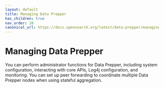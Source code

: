```yaml
---
layout: default
title: Managing Data Prepper
has_children: true
nav_order: 20
canonical_url: https://docs.opensearch.org/latest/data-prepper/managing-data-prepper/managing-data-prepper/
---
```


# Managing Data Prepper

You can perform administrator functions for Data Prepper, including system configuration, interacting with core APIs, Log4j configuration, and monitoring. You can set up peer forwarding to coordinate multiple Data Prepper nodes when using stateful aggregation. 